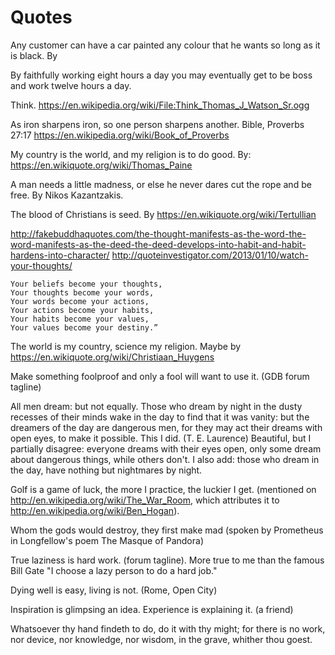 # Quotes

Any customer can have a car painted any colour that he wants so long as it is black. By

By faithfully working eight hours a day you may eventually get to be boss and work twelve hours a day.

Think. <https://en.wikipedia.org/wiki/File:Think_Thomas_J_Watson_Sr.ogg>

As iron sharpens iron, so one person sharpens another. Bible, Proverbs 27:17 <https://en.wikipedia.org/wiki/Book_of_Proverbs>

My country is the world, and my religion is to do good. By: <https://en.wikiquote.org/wiki/Thomas_Paine>

A man needs a little madness, or else he never dares cut the rope and be free. By Nikos Kazantzakis.

The blood of Christians is seed. By <https://en.wikiquote.org/wiki/Tertullian>

<http://fakebuddhaquotes.com/the-thought-manifests-as-the-word-the-word-manifests-as-the-deed-the-deed-develops-into-habit-and-habit-hardens-into-character/> <http://quoteinvestigator.com/2013/01/10/watch-your-thoughts/>

    Your beliefs become your thoughts,
    Your thoughts become your words,
    Your words become your actions,
    Your actions become your habits,
    Your habits become your values,
    Your values become your destiny.”

The world is my country, science my religion. Maybe by <https://en.wikiquote.org/wiki/Christiaan_Huygens>

Make something foolproof and only a fool will want to use it. (GDB forum tagline)

All men dream: but not equally. Those who dream by night in the dusty recesses of their minds wake in the day to find that it was vanity: but the dreamers of the day are dangerous men, for they may act their dreams with open eyes, to make it possible. This I did. (T. E. Laurence)
Beautiful, but I partially disagree: everyone dreams with their eyes open, only some dream about dangerous things, while others don't. I also add: those who dream in the day, have nothing but nightmares by night.

Golf is a game of luck, the more I practice, the luckier I get. (mentioned on <http://en.wikipedia.org/wiki/The_War_Room>, which attributes it to <http://en.wikipedia.org/wiki/Ben_Hogan>).

Whom the gods would destroy, they first make mad (spoken by Prometheus in Longfellow's poem The Masque of Pandora)

True laziness is hard work. (forum tagline). More true to me than the famous Bill Gate "I choose a lazy person to do a hard job."

Dying well is easy, living is not. (Rome, Open City)

Inspiration is glimpsing an idea. Experience is explaining it. (a friend)

Whatsoever thy hand findeth to do, do it with thy might; for there is no work, nor device, nor knowledge, nor wisdom, in the grave, whither thou goest.
